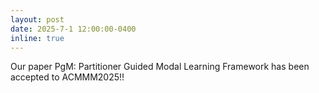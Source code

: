 ```yaml
---
layout: post
date: 2025-7-1 12:00:00-0400
inline: true
---
```


Our paper PgM: Partitioner Guided Modal Learning Framework has been accepted to ACMMM2025!!